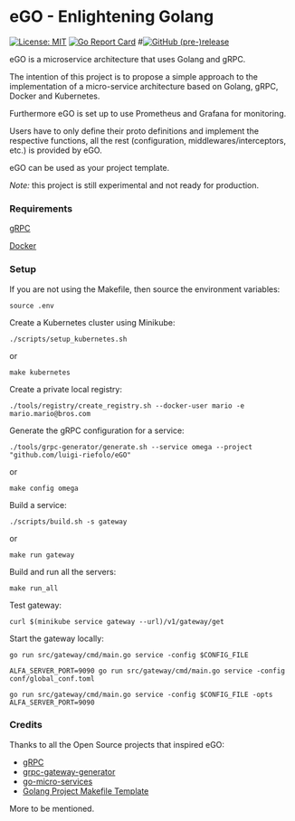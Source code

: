 # eGO - Enlightening Golang

[![License: MIT](https://img.shields.io/badge/License-MIT-yellow.svg)](https://opensource.org/licenses/MIT)
[![Go Report Card](https://goreportcard.com/badge/github.com/luigi-riefolo/eGO?style=flat-square)](https://goreportcard.com/report/github.com/luigi-riefolo/eGO)
#[![GitHub (pre-)release](https://img.shields.io/github/release/qubyte/rubidium/all.svg?style=flat-square)](https://www.github.com/luigi-riefolo/eGO/releases/latest)

eGO is a microservice architecture that uses Golang and gRPC.

The intention of this project is to propose a simple approach to the
implementation of a micro-service architecture based on Golang, gRPC, Docker
and Kubernetes.

Furthermore eGO is set up to use Prometheus and Grafana for monitoring.

Users have to only define their proto definitions and implement the respective
functions, all the rest (configuration, middlewares/interceptors, etc.) is
provided by eGO.

eGO can be used as your project template.

_Note:_ this project is still experimental and not ready for production.

### Requirements

[gRPC][1]

[Docker][8]

### Setup

If you are not using the Makefile, then source the environment variables:
```
source .env
```

Create a Kubernetes cluster using Minikube:

```
./scripts/setup_kubernetes.sh
```
or
```
make kubernetes
```

Create a private local registry:
```
./tools/registry/create_registry.sh --docker-user mario -e mario.mario@bros.com
```

Generate the gRPC configuration for a service:

```
./tools/grpc-generator/generate.sh --service omega --project "github.com/luigi-riefolo/eGO"
```
or
```
make config omega
```

Build a service:

```
./scripts/build.sh -s gateway
```
or
```
make run gateway
```

Build and run all the servers:
```
make run_all
```

Test gateway:
```
curl $(minikube service gateway --url)/v1/gateway/get
```

Start the gateway locally:

```
go run src/gateway/cmd/main.go service -config $CONFIG_FILE

ALFA_SERVER_PORT=9090 go run src/gateway/cmd/main.go service -config conf/global_conf.toml

go run src/gateway/cmd/main.go service -config $CONFIG_FILE -opts ALFA_SERVER_PORT=9090
```

### Credits

Thanks to all the Open Source projects that inspired eGO:

* [gRPC][1]
* [grpc-gateway-generator][3]
* [go-micro-services][4]
* [Golang Project Makefile Template][5]

More to be mentioned.

[1]: http://www.grpc.io/
[2]: http://www.github.com/luigi.riefolo/gateway/contributors
[3]: https://github.com/devsu/grpc-gateway-generator
[4]: https://github.com/harlow/go-micro-services
[5]: https://gist.github.com/turtlemonvh/38bd3d73e61769767c35931d8c70ccb4
[6]: http://marselester.com/prometheus-on-kubernetes.html
[7]: https://github.com/marselester/prometheus-on-kubernetes
[8]: https://www.docker.com
[9]: https://github.com/giantswarm/kubernetes-prometheus
[10]: https://github.com/olivere/grpc
[11]: https://medium.com/@harlow/tracing-grpc-calls-in-golang-with-google-stackdriver-b22495763a06
[12]: https://github.com/golang-standards/project-layout
